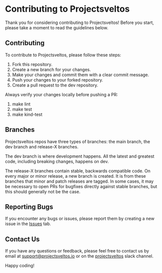 # Contributing to Projectsveltos

Thank you for considering contributing to Projectsveltos! Before you start, please take a moment to read the guidelines below.

## Contributing

To contribute to Projectsveltos, please follow these steps:

1. Fork this repository.
2. Create a new branch for your changes.
3. Make your changes and commit them with a clear commit message.
4. Push your changes to your forked repository.
5. Create a pull request to the dev repository.

Always verify your changes locally before pushing a PR:

1. make lint
2. make test
3. make kind-test

## Branches

Projectsveltos repos have three types of branches: the main branch, the dev branch and release-X branches.

The dev branch is where development happens. All the latest and greatest code, including breaking changes, happens on dev.

The release-X branches contain stable, backwards compatible code. On every major or minor release, a new branch is created. It is from these branches that minor and patch releases are tagged. In some cases, it may be necessary to open PRs for bugfixes directly against stable branches, but this should generally not be the case.

## Reporting Bugs

If you encounter any bugs or issues, please report them by creating a new issue in the [Issues](https://github.com/projectsveltos/sveltos-manager/issues) tab.

## Contact Us

If you have any questions or feedback, please feel free to contact us by email at support@projectsveltos.io or on the [projectsveltos](https://join.slack.com/t/projectsveltos/shared_invite/zt-1hraownbr-W8NTs6LTimxLPB8Erj8Q6Q) slack channel.

Happy coding!

